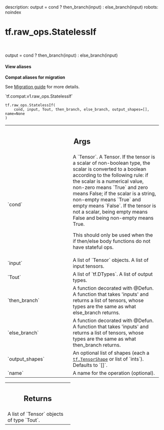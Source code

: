 description: output = cond ? then_branch(input) : else_branch(input)
robots: noindex

# tf.raw_ops.StatelessIf

<!-- Insert buttons and diff -->

<table class="tfo-notebook-buttons tfo-api nocontent" align="left">

</table>



output = cond ? then_branch(input) : else_branch(input)

<section class="expandable">
  <h4 class="showalways">View aliases</h4>
  <p>
<b>Compat aliases for migration</b>
<p>See
<a href="https://www.tensorflow.org/guide/migrate">Migration guide</a> for
more details.</p>
<p>`tf.compat.v1.raw_ops.StatelessIf`</p>
</p>
</section>

<pre class="devsite-click-to-copy prettyprint lang-py tfo-signature-link">
<code>tf.raw_ops.StatelessIf(
    cond, input, Tout, then_branch, else_branch, output_shapes=[], name=None
)
</code></pre>



<!-- Placeholder for "Used in" -->


<!-- Tabular view -->
 <table class="responsive fixed orange">
<colgroup><col width="214px"><col></colgroup>
<tr><th colspan="2"><h2 class="add-link">Args</h2></th></tr>

<tr>
<td>
`cond`
</td>
<td>
A `Tensor`.
A Tensor. If the tensor is a scalar of non-boolean type, the
scalar is converted to a boolean according to the
following rule: if the scalar is a numerical value, non-zero means
`True` and zero means False; if the scalar is a string, non-empty
means `True` and empty means `False`. If the tensor is not a scalar,
being empty means False and being non-empty means True.

This should only be used when the if then/else body functions do not
have stateful ops.
</td>
</tr><tr>
<td>
`input`
</td>
<td>
A list of `Tensor` objects. A list of input tensors.
</td>
</tr><tr>
<td>
`Tout`
</td>
<td>
A list of `tf.DTypes`. A list of output types.
</td>
</tr><tr>
<td>
`then_branch`
</td>
<td>
A function decorated with @Defun.
A function that takes 'inputs' and returns a list of tensors, whose
types are the same as what else_branch returns.
</td>
</tr><tr>
<td>
`else_branch`
</td>
<td>
A function decorated with @Defun.
A function that takes 'inputs' and returns a list of tensors, whose
types are the same as what then_branch returns.
</td>
</tr><tr>
<td>
`output_shapes`
</td>
<td>
An optional list of shapes (each a <a href="../../tf/TensorShape.md"><code>tf.TensorShape</code></a> or list of `ints`). Defaults to `[]`.
</td>
</tr><tr>
<td>
`name`
</td>
<td>
A name for the operation (optional).
</td>
</tr>
</table>



<!-- Tabular view -->
 <table class="responsive fixed orange">
<colgroup><col width="214px"><col></colgroup>
<tr><th colspan="2"><h2 class="add-link">Returns</h2></th></tr>
<tr class="alt">
<td colspan="2">
A list of `Tensor` objects of type `Tout`.
</td>
</tr>

</table>


